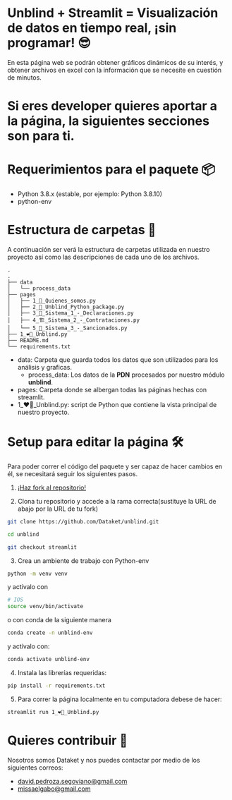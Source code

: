 # Unblind + Streamlit = Visualización de datos en tiempo real, ¡sin programar! 😎
En esta página web se podrán obtener gráficos dinámicos de su interés, y obtener archivos en excel con la información que se necesite en cuestión de minutos.

# Si eres developer quieres aportar a la página, la siguientes secciones son para ti.

# Requerimientos para el paquete 📦
- Python 3.8.x (estable, por ejemplo: Python 3.8.10)
- python-env

# Estructura de carpetas 📁
A continuación ser verá la estructura de carpetas utilizada en nuestro proyecto así como las descripciones de cada uno de los archivos.

```
.
.
├── data
│   └── process_data
├── pages
│   ├── 1_👀_Quienes_somos.py
│   ├── 2_🐍_Unblind_Python_package.py
│   ├── 3_💸_Sistema_1_-_Declaraciones.py
│   ├── 4_🏗️_Sistema_2_-_Contrataciones.py
│   └── 5_🚓_Sistema_3_-_Sancionados.py
├── 1_❤️‍🔥_Unblind.py
├── README.md
└── requirements.txt
```

- data: Carpeta que guarda todos los datos que son utilizados para los análisis y graficas.
	- process_data: Los datos de la __PDN__ procesados por nuestro módulo **unblind**. 
- pages: Carpeta donde se albergan todas las páginas hechas con streamlit.
- 1_❤️‍🔥_Unblind.py: script de Python que contiene la vista principal de nuestro proyecto.


# Setup para editar la página 🛠
Para poder correr el código del paquete y ser capaz de hacer cambios en él, se necesitará seguir los siguientes pasos.

1. [¡Haz fork al repositorio!](https://docs.github.com/en/pull-requests/collaborating-with-pull-requests/working-with-forks/about-forks)

2. Clona tu repositorio y accede a la rama correcta(sustituye la URL de abajo por la URL de tu fork)
```bash
git clone https://github.com/Dataket/unblind.git

cd unblind

git checkout streamlit
```

3. Crea un ambiente de trabajo con Python-env
```bash
python -m venv venv
```
y actívalo con

```bash
# IOS
source venv/bin/activate
```
o con conda de la siguiente manera
```bash
conda create -n unblind-env
```

y actívalo con:
```bash
conda activate unblind-env
```

4. Instala las librerías requeridas: 
```bash
pip install -r requirements.txt
```

5. Para correr la página localmente en tu computadora debese de hacer:
```bash
streamlit run 1_❤️‍🔥_Unblind.py
```

# Quieres contribuir 🤔
Nosotros somos Dataket y nos puedes contactar por medio de los siguientes correos:
- david.pedroza.segoviano@gmail.com
- missaelgabo@gmail.com
